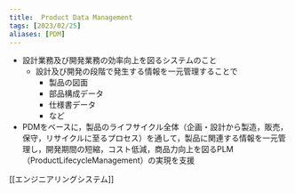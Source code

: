 ```yaml
---
title:  Product Data Management
tags: [2023/02/25]
aliases: [PDM]
---
```


- 設計業務及び開発業務の効率向上を図るシステムのこと
	- 設計及び開発の段階で発生する情報を一元管理することで
		- 製品の図面
		- 部品構成データ
		- 仕様書データ
		- など
- PDMをベースに，製品のライフサイクル全体（企画・設計から製造，販売，保守，リサイクルに至るプロセス）を通して，製品に関連する情報を一元管理し，開発期間の短縮，コスト低減，商品力向上を図るPLM（ProductLifecycleManagement）の実現を支援

[[エンジニアリングシステム]]